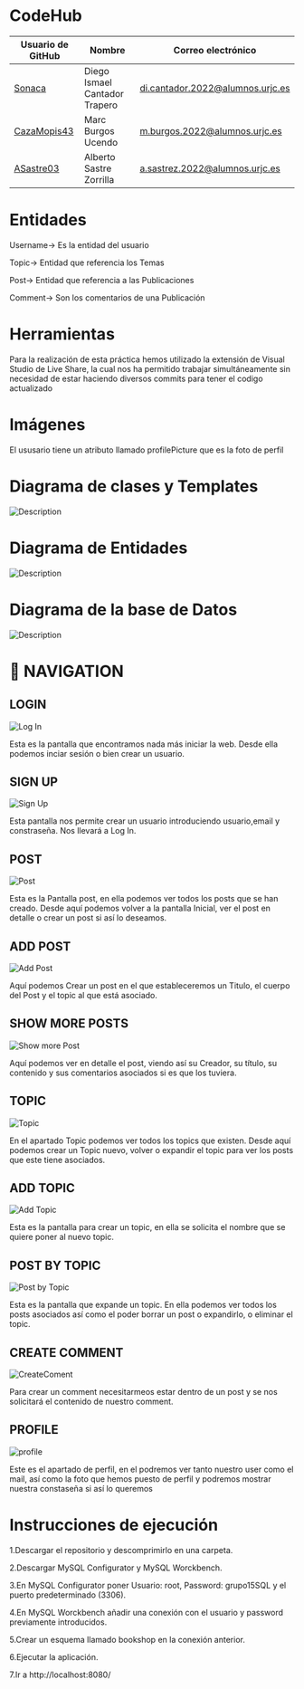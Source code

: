 # CodeHub

| Usuario de GitHub       | Nombre                            | Correo electrónico                           |
|-------------------------|-----------------------------------|----------------------------------------------|
| [Sonaca](https://github.com/Sonaca)      | Diego Ismael Cantador Trapero | di.cantador.2022@alumnos.urjc.es |
| [CazaMopis43](https://github.com/CazaMopis43) | Marc Burgos Ucendo           | m.burgos.2022@alumnos.urjc.es |
| [ASastre03](https://github.com/ASastre03)    | Alberto Sastre Zorrilla      | a.sastrez.2022@alumnos.urjc.es |




# Entidades

Username-> Es la entidad del usuario

Topic-> Entidad que referencia los Temas

Post-> Entidad que referencia a las Publicaciones

Comment-> Son los comentarios de una Publicación

# Herramientas
Para la realización de esta práctica hemos utilizado la extensión de Visual Studio de Live Share, la cual nos ha permitido trabajar simultáneamente sin necesidad de estar haciendo diversos commits para tener el codigo actualizado

# Imágenes
El ususario tiene un atributo llamado profilePicture que es la foto de perfil

# Diagrama de clases y Templates
![Description](https://github.com/SSDD-2025/practica-sistemas-distribuidos-2025-grupo-2/blob/main/READMEDATA/DDC.svg)

# Diagrama de Entidades

![Description](https://github.com/SSDD-2025/practica-sistemas-distribuidos-2025-grupo-2/blob/dac41fde31372ecd60a01eebe83601655cca6538/READMEDATA/Screen/EntityDiagram.jpg)

# Diagrama de la base de Datos

![Description](https://github.com/SSDD-2025/practica-sistemas-distribuidos-2025-grupo-2/blob/main/READMEDATA/SQLDiagram.jpg)
# 🧭 NAVIGATION

## **LOGIN**


![Log In](https://github.com/SSDD-2025/practica-sistemas-distribuidos-2025-grupo-2/blob/a7083cc08cae2846530de436f0a0792c0db97e4b/READMEDATA/Screen/LogIn.png)

Esta es la pantalla que encontramos nada más iniciar la web. Desde ella podemos inciar sesión o bien crear un usuario. 

## **SIGN UP**


![Sign Up](https://github.com/SSDD-2025/practica-sistemas-distribuidos-2025-grupo-2/blob/a7083cc08cae2846530de436f0a0792c0db97e4b/READMEDATA/Screen/Sign-up.png)

Esta pantalla nos permite crear un usuario introduciendo usuario,email y constraseña. Nos llevará a Log In.

## **POST**


![Post](https://github.com/SSDD-2025/practica-sistemas-distribuidos-2025-grupo-2/blob/a7083cc08cae2846530de436f0a0792c0db97e4b/READMEDATA/Screen/Posts.png)

Esta es la Pantalla post, en ella podemos ver todos los posts que se han creado. Desde aquí podemos volver a la pantalla Inicial, ver el post en detalle o crear un post si así lo deseamos.

## **ADD POST**


![Add Post](https://github.com/SSDD-2025/practica-sistemas-distribuidos-2025-grupo-2/blob/a7083cc08cae2846530de436f0a0792c0db97e4b/READMEDATA/Screen/CrearPost.png)

Aquí podemos Crear un post en el que estableceremos un Titulo, el cuerpo del Post y el topic al que está  asociado.

## **SHOW MORE POSTS**


![Show more Post](https://github.com/SSDD-2025/practica-sistemas-distribuidos-2025-grupo-2/blob/a7083cc08cae2846530de436f0a0792c0db97e4b/READMEDATA/Screen/Show%20more%20post.png)

Aquí podemos ver en detalle el post, viendo así su Creador, su título, su contenido y sus comentarios asociados si es que los tuviera.

## **TOPIC**


![Topic](https://github.com/SSDD-2025/practica-sistemas-distribuidos-2025-grupo-2/blob/a7083cc08cae2846530de436f0a0792c0db97e4b/READMEDATA/Screen/Topic.png)

En el apartado Topic podemos ver todos los topics que existen. Desde aquí podemos crear un Topic nuevo, volver o expandir el topic para ver los posts que este tiene asociados.

## **ADD TOPIC**


![Add Topic](https://github.com/SSDD-2025/practica-sistemas-distribuidos-2025-grupo-2/blob/a7083cc08cae2846530de436f0a0792c0db97e4b/READMEDATA/Screen/addTopic.png)

Esta es la pantalla para crear un topic, en ella se solicita el nombre que se quiere poner al nuevo topic.

## **POST BY TOPIC**


![Post by Topic](https://github.com/SSDD-2025/practica-sistemas-distribuidos-2025-grupo-2/blob/a7083cc08cae2846530de436f0a0792c0db97e4b/READMEDATA/Screen/PostByTopic.png)

Esta es la pantalla que expande un topic. En ella podemos ver todos los posts asociados así como el poder borrar un post o expandirlo, o eliminar el topic.

## **CREATE COMMENT**


![CreateComent](https://github.com/SSDD-2025/practica-sistemas-distribuidos-2025-grupo-2/blob/a7083cc08cae2846530de436f0a0792c0db97e4b/READMEDATA/Screen/CreateComent.png)

Para crear un comment necesitarmeos estar dentro de un post y se nos solicitará el contenido de nuestro comment.

## **PROFILE**


![profile](https://github.com/SSDD-2025/practica-sistemas-distribuidos-2025-grupo-2/blob/a7083cc08cae2846530de436f0a0792c0db97e4b/READMEDATA/Screen/Profile.png)

Este es el apartado de perfil, en el podremos ver tanto nuestro user como el mail, así como la foto que hemos puesto de perfil y podremos mostrar nuestra constaseña si así lo queremos

# Instrucciones de ejecución

1.Descargar el repositorio y descomprimirlo en una carpeta.

2.Descargar MySQL Configurator y MySQL Worckbench.

3.En MySQL Configurator poner Usuario: root, Password: grupo15SQL y el puerto predeterminado (3306).

4.En MySQL Worckbench añadir una conexión con el usuario y password previamente introducidos.

5.Crear un esquema llamado bookshop en la conexión anterior.

6.Ejecutar la aplicación.

7.Ir a http://localhost:8080/




